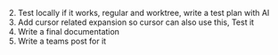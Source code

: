 2. Test locally if it works, regular and worktree, write a test plan with AI
3. Add cursor related expansion so cursor can also use this, Test it
4. Write a final documentation
5. Write a teams post for it